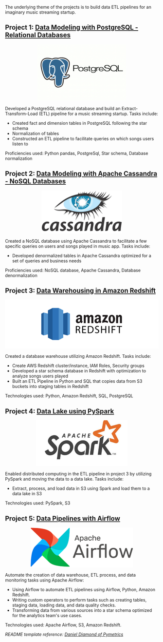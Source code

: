 

The underlying theme of the projects is to build data ETL pipelines for an imaginary music streaming startup.

## Project 1: [Data Modeling with PostgreSQL - Relational Databases](https://github.com/abhikashyap/Data-lake-redshift-warehousing/tree/main/relational_db_postgresql)

<p align="center"><img src="relational_db_postgresql/postgresql-logo1.png" height= "185"/></p>

Developed a PostgreSQL relational database and build an Extract-Transform-Load (ETL) pipeline for a music streaming startup. Tasks include:
* Created fact and dimension tables in PostgreSQL following the star schema 
* Normalization of tables
* Constructed an ETL pipeline to facilitate queries on which songs users listen to

Proficiencies used: Python pandas, PostgreSql, Star schema, Database normalization


## Project 2: [Data Modeling with Apache Cassandra - NoSQL Databases](https://github.com/ggbong734/udacity-data-engineering/tree/master/nosql_db_modeling_cassandra)

<p align="center"><img src="nosql_db_modeling_cassandra/cassandra-logo1.png" height= "140"/></p>

Created a NoSQL database using Apache Cassandra to facilitate a few specific queries on users and songs played in music app. Tasks include:
* Developed denormalized tables in Apache Cassandra optimized for a set of queries and business needs

Proficiencies used: NoSQL database, Apache Cassandra, Database denormalization


## Project 3: [Data Warehousing in Amazon Redshift](https://github.com/abhikashyap/Data-lake-redshift-warehousing/tree/main/data_warehousing_redshift)

<p align="center"><img src="data_warehousing_redshift/amazon_redshift_logo1.png" height= "160"/></p>

Created a database warehouse utilizing Amazon Redshift. Tasks include:
* Create AWS Redshift cluster/instance, IAM Roles, Security groups
* Developed a star schema database in Redshift with optimization to analyze songs users played
* Built an ETL Pipeline in Python and SQL that copies data from S3 buckets into staging tables in Redshift

Technologies used: Python, Amazon Redshift, SQL, PostgreSQL


## Project 4: [Data Lake using PySpark](https://github.com/abhikashyap/Data-lake-redshift-warehousing/tree/main/nosql_db_modeling_cassandra)

<p align="center"><img src="data_lake_etl_pyspark/spark_logo1.jpg" height= "150"/></p>

Enabled distributed computing in the ETL pipeline in project 3 by utilizing PySpark and moving the data to a data lake. Tasks include:
* Extract, process, and load data in S3 using Spark and load them to a data lake in S3

Technologies used: PySpark, S3

## Project 5: [Data Pipelines with Airflow](https://github.com/abhikashyap/Data-lake-redshift-warehousing/tree/main/data_pipelines_airflow)

<p align="center"><img src="data_pipelines_airflow/airflow-image1.png" height= "130"/></p>

Automate the creation of data warehouse, ETL process, and data monitoring tasks using Apache Airflow:
* Using Airflow to automate ETL pipelines using Airflow, Python, Amazon Redshift.
* Writing custom operators to perform tasks such as creating tables, staging data, loading data, and data quality checks.
* Transforming data from various sources into a star schema optimized for the analytics team's use cases.

Technologies used: Apache Airflow, S3, Amazon Redshift.

_README template reference: [Daniel Diamond of Pymetrics](https://github.com/danieldiamond/udacity-dend)_